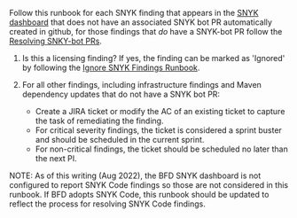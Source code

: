 Follow this runbook for each SNYK finding that appears in the
[SNYK dashboard](https://app.snyk.io/org/bluebutton-fd-oeda) that does not have an associated SNYK bot PR automatically
created in github, for those findings that *do* have a SNYK-bot PR follow the
[Resolving SNKY-bot PRs](how-to-resolve-snyk-bot-prs.md).

1. Is this a licensing finding? If yes, the finding can be marked as 'Ignored' by following the
   [Ignore SNYK Findings Runbook](how-to-mark-snyk-findings-ignored.md).

2. For all other findings, including infrastructure findings and Maven dependency updates that do not have a SNYK bot PR:
    - Create a JIRA ticket or modify the AC of an existing ticket to capture the task of remediating the finding.
    - For critical severity findings, the ticket is considered a sprint buster and should be scheduled in the
      current sprint.
    - For non-critical findings, the ticket should be scheduled no later than the next PI.

NOTE: As of this writing (Aug 2022), the BFD SNYK dashboard is not configured to report SNYK Code findings so those are
not considered in this runbook. If BFD adopts SNYK Code, this runbook should be updated to reflect the process for
resolving SNYK Code findings.